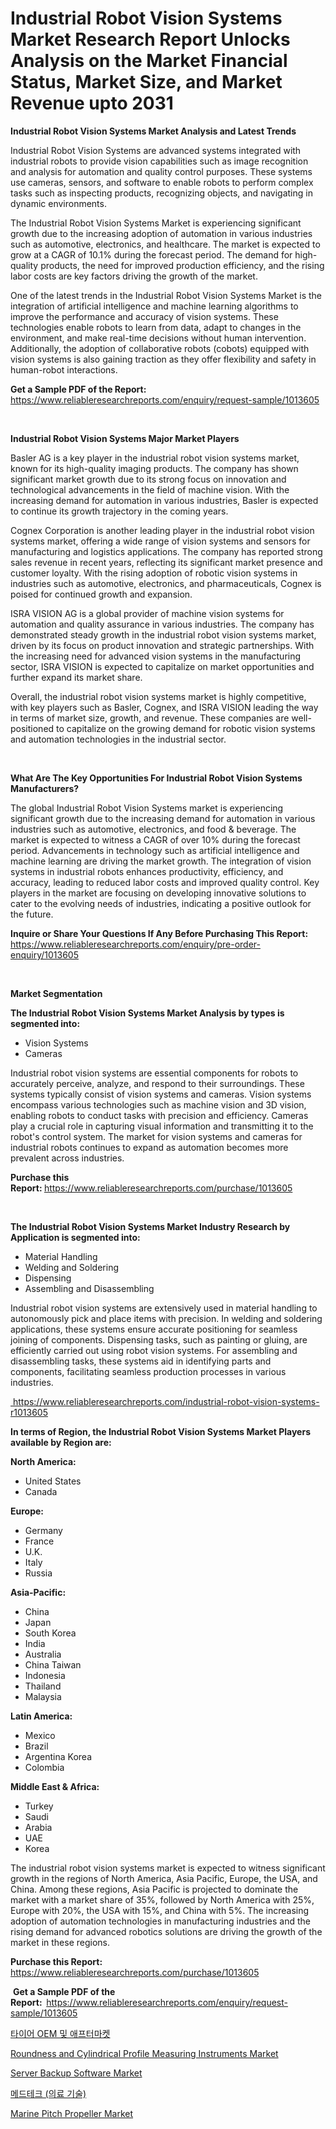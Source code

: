 <p><h1>Industrial Robot Vision Systems Market Research Report Unlocks Analysis on the Market Financial Status, Market Size, and Market Revenue upto 2031</h1></p><p><strong>Industrial Robot Vision Systems Market Analysis and Latest Trends</strong></p>
<p><p>Industrial Robot Vision Systems are advanced systems integrated with industrial robots to provide vision capabilities such as image recognition and analysis for automation and quality control purposes. These systems use cameras, sensors, and software to enable robots to perform complex tasks such as inspecting products, recognizing objects, and navigating in dynamic environments.</p><p>The Industrial Robot Vision Systems Market is experiencing significant growth due to the increasing adoption of automation in various industries such as automotive, electronics, and healthcare. The market is expected to grow at a CAGR of 10.1% during the forecast period. The demand for high-quality products, the need for improved production efficiency, and the rising labor costs are key factors driving the growth of the market.</p><p>One of the latest trends in the Industrial Robot Vision Systems Market is the integration of artificial intelligence and machine learning algorithms to improve the performance and accuracy of vision systems. These technologies enable robots to learn from data, adapt to changes in the environment, and make real-time decisions without human intervention. Additionally, the adoption of collaborative robots (cobots) equipped with vision systems is also gaining traction as they offer flexibility and safety in human-robot interactions.</p></p>
<p><strong>Get a Sample PDF of the Report:&nbsp;</strong> <a href="https://www.reliableresearchreports.com/enquiry/request-sample/1013605">https://www.reliableresearchreports.com/enquiry/request-sample/1013605</a></p>
<p>&nbsp;</p>
<p><strong>Industrial Robot Vision Systems Major Market Players</strong></p>
<p><p>Basler AG is a key player in the industrial robot vision systems market, known for its high-quality imaging products. The company has shown significant market growth due to its strong focus on innovation and technological advancements in the field of machine vision. With the increasing demand for automation in various industries, Basler is expected to continue its growth trajectory in the coming years.</p><p>Cognex Corporation is another leading player in the industrial robot vision systems market, offering a wide range of vision systems and sensors for manufacturing and logistics applications. The company has reported strong sales revenue in recent years, reflecting its significant market presence and customer loyalty. With the rising adoption of robotic vision systems in industries such as automotive, electronics, and pharmaceuticals, Cognex is poised for continued growth and expansion.</p><p>ISRA VISION AG is a global provider of machine vision systems for automation and quality assurance in various industries. The company has demonstrated steady growth in the industrial robot vision systems market, driven by its focus on product innovation and strategic partnerships. With the increasing need for advanced vision systems in the manufacturing sector, ISRA VISION is expected to capitalize on market opportunities and further expand its market share.</p><p>Overall, the industrial robot vision systems market is highly competitive, with key players such as Basler, Cognex, and ISRA VISION leading the way in terms of market size, growth, and revenue. These companies are well-positioned to capitalize on the growing demand for robotic vision systems and automation technologies in the industrial sector.</p></p>
<p>&nbsp;</p>
<p><strong>What Are The Key Opportunities For Industrial Robot Vision Systems Manufacturers?</strong></p>
<p><p>The global Industrial Robot Vision Systems market is experiencing significant growth due to the increasing demand for automation in various industries such as automotive, electronics, and food & beverage. The market is expected to witness a CAGR of over 10% during the forecast period. Advancements in technology such as artificial intelligence and machine learning are driving the market growth. The integration of vision systems in industrial robots enhances productivity, efficiency, and accuracy, leading to reduced labor costs and improved quality control. Key players in the market are focusing on developing innovative solutions to cater to the evolving needs of industries, indicating a positive outlook for the future.</p></p>
<p><strong>Inquire or Share Your Questions If Any Before Purchasing This Report:</strong> <a href="https://www.reliableresearchreports.com/enquiry/pre-order-enquiry/1013605">https://www.reliableresearchreports.com/enquiry/pre-order-enquiry/1013605</a></p>
<p>&nbsp;</p>
<p><strong>Market Segmentation</strong></p>
<p><strong>The Industrial Robot Vision Systems Market Analysis by types is segmented into:</strong></p>
<p><ul><li>Vision Systems</li><li>Cameras</li></ul></p>
<p><p>Industrial robot vision systems are essential components for robots to accurately perceive, analyze, and respond to their surroundings. These systems typically consist of vision systems and cameras. Vision systems encompass various technologies such as machine vision and 3D vision, enabling robots to conduct tasks with precision and efficiency. Cameras play a crucial role in capturing visual information and transmitting it to the robot's control system. The market for vision systems and cameras for industrial robots continues to expand as automation becomes more prevalent across industries.</p></p>
<p><strong>Purchase this Report:&nbsp;</strong><a href="https://www.reliableresearchreports.com/purchase/1013605">https://www.reliableresearchreports.com/purchase/1013605</a></p>
<p>&nbsp;</p>
<p><strong>The Industrial Robot Vision Systems Market Industry Research by Application is segmented into:</strong></p>
<p><ul><li>Material Handling</li><li>Welding and Soldering</li><li>Dispensing</li><li>Assembling and Disassembling</li></ul></p>
<p><p>Industrial robot vision systems are extensively used in material handling to autonomously pick and place items with precision. In welding and soldering applications, these systems ensure accurate positioning for seamless joining of components. Dispensing tasks, such as painting or gluing, are efficiently carried out using robot vision systems. For assembling and disassembling tasks, these systems aid in identifying parts and components, facilitating seamless production processes in various industries.</p></p>
<p><a href="https://www.reliableresearchreports.com/industrial-robot-vision-systems-r1013605">&nbsp;https://www.reliableresearchreports.com/industrial-robot-vision-systems-r1013605</a></p>
<p><strong>In terms of Region, the Industrial Robot Vision Systems Market Players available by Region are:</strong></p>
<p>
    <p> <strong> North America: </strong>
        <ul>
            <li>United States</li>
            <li>Canada</li>
        </ul>
        </p> 
    <p> <strong> Europe: </strong>
        <ul>
            <li>Germany</li>
            <li>France</li>
            <li>U.K.</li>
            <li>Italy</li>
            <li>Russia</li>
        </ul>
        </p> 
    <p> <strong> Asia-Pacific: </strong>
        <ul>
            <li>China</li>
            <li>Japan</li>
            <li>South Korea</li>
            <li>India</li>
            <li>Australia</li>
            <li>China Taiwan</li>
            <li>Indonesia</li>
            <li>Thailand</li>
            <li>Malaysia</li>
        </ul>
        </p> 
    <p> <strong> Latin America: </strong>
        <ul>
            <li>Mexico</li>
            <li>Brazil</li>
            <li>Argentina Korea</li>
            <li>Colombia</li>
        </ul>
        </p> 
    <p> <strong> Middle East & Africa: </strong>
        <ul>
            <li>Turkey</li>
            <li>Saudi</li>
            <li>Arabia</li>
            <li>UAE</li>
            <li>Korea</li>
        </ul>
    </p>
    </p>
<p><p>The industrial robot vision systems market is expected to witness significant growth in the regions of North America, Asia Pacific, Europe, the USA, and China. Among these regions, Asia Pacific is projected to dominate the market with a market share of 35%, followed by North America with 25%, Europe with 20%, the USA with 15%, and China with 5%. The increasing adoption of automation technologies in manufacturing industries and the rising demand for advanced robotics solutions are driving the growth of the market in these regions.</p></p>
<p><strong>Purchase this Report: </strong><a href="https://www.reliableresearchreports.com/purchase/1013605">https://www.reliableresearchreports.com/purchase/1013605</a></p>
<p>&nbsp;<strong>Get a Sample PDF of the Report:&nbsp;&nbsp;</strong><a href="https://www.reliableresearchreports.com/enquiry/request-sample/1013605">https://www.reliableresearchreports.com/enquiry/request-sample/1013605</a></p>
<p><strong></strong></p>
<p><p><a href="https://github.com/marufmohassin05/Market-Research-Report-List-2/blob/main/986907680291.md">타이어 OEM 및 애프터마켓</a></p><p><a href="https://www.linkedin.com/pulse/global-roundness-cylindrical-profile-measuring-instruments-9t1uc?trackingId=3zaGAwQMQPCKwLurQqwDFg%3D%3D">Roundness and Cylindrical Profile Measuring Instruments Market</a></p><p><a href="https://github.com/Angelnienowdseej3e45z3p8c/Market-Research-Report-List-3/blob/main/server-backup-software-market.md">Server Backup Software Market</a></p><p><a href="https://github.com/kimvicki3212024/Market-Research-Report-List-2/blob/main/486618180290.md">메드테크 (의료 기술)</a></p><p><a href="https://www.linkedin.com/pulse/comprehensive-analysis-global-marine-pitch-propeller-market-growth-nrivf?trackingId=J8LZG4eqSXaytTroVK2jjw%3D%3D">Marine Pitch Propeller Market</a></p></p>